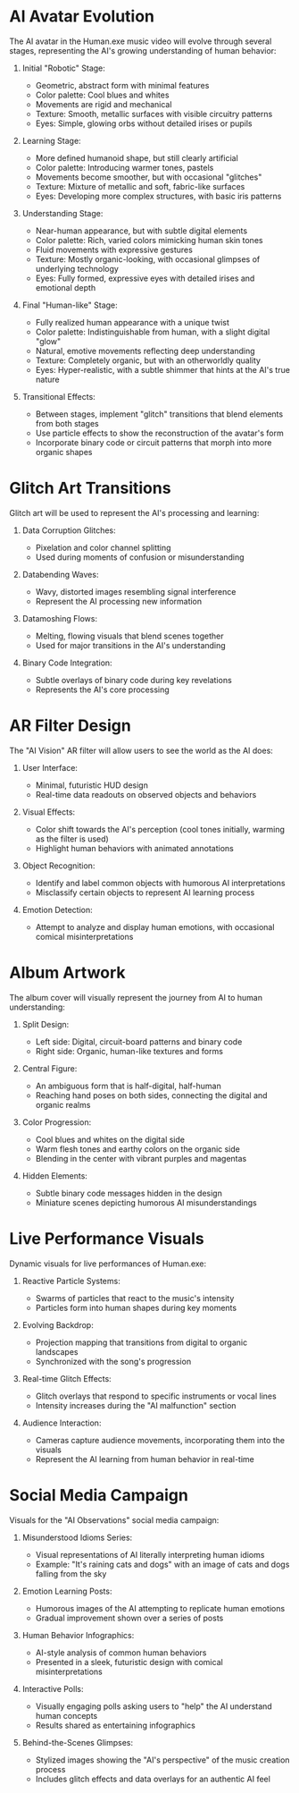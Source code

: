 # AI Avatar Evolution

The AI avatar in the Human.exe music video will evolve through several stages, representing the AI's growing understanding of human behavior:

1. Initial "Robotic" Stage:
   - Geometric, abstract form with minimal features
   - Color palette: Cool blues and whites
   - Movements are rigid and mechanical
   - Texture: Smooth, metallic surfaces with visible circuitry patterns
   - Eyes: Simple, glowing orbs without detailed irises or pupils

2. Learning Stage:
   - More defined humanoid shape, but still clearly artificial
   - Color palette: Introducing warmer tones, pastels
   - Movements become smoother, but with occasional "glitches"
   - Texture: Mixture of metallic and soft, fabric-like surfaces
   - Eyes: Developing more complex structures, with basic iris patterns

3. Understanding Stage:
   - Near-human appearance, but with subtle digital elements
   - Color palette: Rich, varied colors mimicking human skin tones
   - Fluid movements with expressive gestures
   - Texture: Mostly organic-looking, with occasional glimpses of underlying technology
   - Eyes: Fully formed, expressive eyes with detailed irises and emotional depth

4. Final "Human-like" Stage:
   - Fully realized human appearance with a unique twist
   - Color palette: Indistinguishable from human, with a slight digital "glow"
   - Natural, emotive movements reflecting deep understanding
   - Texture: Completely organic, but with an otherworldly quality
   - Eyes: Hyper-realistic, with a subtle shimmer that hints at the AI's true nature

5. Transitional Effects:
   - Between stages, implement "glitch" transitions that blend elements from both stages
   - Use particle effects to show the reconstruction of the avatar's form
   - Incorporate binary code or circuit patterns that morph into more organic shapes

# Glitch Art Transitions

Glitch art will be used to represent the AI's processing and learning:

1. Data Corruption Glitches:
   - Pixelation and color channel splitting
   - Used during moments of confusion or misunderstanding

2. Databending Waves:
   - Wavy, distorted images resembling signal interference
   - Represent the AI processing new information

3. Datamoshing Flows:
   - Melting, flowing visuals that blend scenes together
   - Used for major transitions in the AI's understanding

4. Binary Code Integration:
   - Subtle overlays of binary code during key revelations
   - Represents the AI's core processing

# AR Filter Design

The "AI Vision" AR filter will allow users to see the world as the AI does:

1. User Interface:
   - Minimal, futuristic HUD design
   - Real-time data readouts on observed objects and behaviors

2. Visual Effects:
   - Color shift towards the AI's perception (cool tones initially, warming as the filter is used)
   - Highlight human behaviors with animated annotations

3. Object Recognition:
   - Identify and label common objects with humorous AI interpretations
   - Misclassify certain objects to represent AI learning process

4. Emotion Detection:
   - Attempt to analyze and display human emotions, with occasional comical misinterpretations

# Album Artwork

The album cover will visually represent the journey from AI to human understanding:

1. Split Design:
   - Left side: Digital, circuit-board patterns and binary code
   - Right side: Organic, human-like textures and forms

2. Central Figure:
   - An ambiguous form that is half-digital, half-human
   - Reaching hand poses on both sides, connecting the digital and organic realms

3. Color Progression:
   - Cool blues and whites on the digital side
   - Warm flesh tones and earthy colors on the organic side
   - Blending in the center with vibrant purples and magentas

4. Hidden Elements:
   - Subtle binary code messages hidden in the design
   - Miniature scenes depicting humorous AI misunderstandings

# Live Performance Visuals

Dynamic visuals for live performances of Human.exe:

1. Reactive Particle Systems:
   - Swarms of particles that react to the music's intensity
   - Particles form into human shapes during key moments

2. Evolving Backdrop:
   - Projection mapping that transitions from digital to organic landscapes
   - Synchronized with the song's progression

3. Real-time Glitch Effects:
   - Glitch overlays that respond to specific instruments or vocal lines
   - Intensity increases during the "AI malfunction" section

4. Audience Interaction:
   - Cameras capture audience movements, incorporating them into the visuals
   - Represent the AI learning from human behavior in real-time

# Social Media Campaign

Visuals for the "AI Observations" social media campaign:

1. Misunderstood Idioms Series:
   - Visual representations of AI literally interpreting human idioms
   - Example: "It's raining cats and dogs" with an image of cats and dogs falling from the sky

2. Emotion Learning Posts:
   - Humorous images of the AI attempting to replicate human emotions
   - Gradual improvement shown over a series of posts

3. Human Behavior Infographics:
   - AI-style analysis of common human behaviors
   - Presented in a sleek, futuristic design with comical misinterpretations

4. Interactive Polls:
   - Visually engaging polls asking users to "help" the AI understand human concepts
   - Results shared as entertaining infographics

5. Behind-the-Scenes Glimpses:
   - Stylized images showing the "AI's perspective" of the music creation process
   - Includes glitch effects and data overlays for an authentic AI feel
